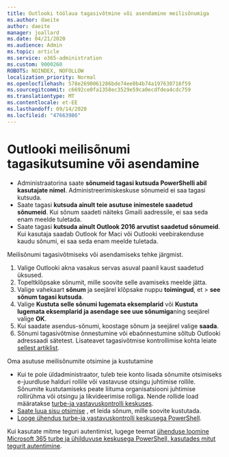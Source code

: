 ```yaml
---
title: Outlooki töölaua tagasivõtmine või asendamine meilisõnumiga
ms.author: daeite
author: daeite
manager: joallard
ms.date: 04/21/2020
ms.audience: Admin
ms.topic: article
ms.service: o365-administration
ms.custom: 9000260
ROBOTS: NOINDEX, NOFOLLOW
localization_priority: Normal
ms.openlocfilehash: 578e2690061286bde74ee0b4b74a197630716f59
ms.sourcegitcommit: c6692ce0fa1358ec3529e59ca0ecdfdea4cdc759
ms.translationtype: MT
ms.contentlocale: et-EE
ms.lasthandoff: 09/14/2020
ms.locfileid: "47663986"
---
```

# <a name="recall-or-replace-an-outlook-email-message"></a>Outlooki meilisõnumi tagasikutsumine või asendamine

- Administraatorina saate **sõnumeid tagasi kutsuda PowerShelli abil kasutajate nimel**. Administreerimiskeskuse sõnumeid ei saa tagasi kutsuda.
- Saate tagasi **kutsuda ainult teie asutuse inimestele saadetud sõnumeid**. Kui sõnum saadeti näiteks Gmaili aadressile, ei saa seda enam meelde tuletada.
- Saate tagasi **kutsuda ainult Outlook 2016 arvutist saadetud sõnumeid**. Kui kasutaja saadab Outlook for Maci või Outlooki veebirakenduse kaudu sõnumi, ei saa seda enam meelde tuletada.

Meilisõnumi tagasivõtmiseks või asendamiseks tehke järgmist.

1. Valige Outlooki akna vasakus servas asuval paanil kaust saadetud üksused.
1. Topeltklõpsake sõnumit, mille soovite selle avamiseks meelde jätta.
1. Valige vahekaart **sõnum** ja seejärel klõpsake nuppu **toimingud**, et  >  **see sõnum tagasi kutsuda**.
1. Valige **Kustuta selle sõnumi lugemata eksemplarid** või **Kustuta lugemata eksemplarid ja asendage see uue sõnumiga**ning seejärel valige **OK**.
1. Kui saadate asendus-sõnumi, koostage sõnum ja seejärel valige **saada**.
1. Sõnumi tagasivõtmise õnnestumine või ebaõnnestumine sõltub Outlooki adressaadi sätetest. Lisateavet tagasivõtmise kontrollimise kohta leiate [sellest artiklist](https://support.office.com/article/35027f88-d655-4554-b4f8-6c0729a723a0).

Oma asutuse meilisõnumite otsimine ja kustutamine

- Kui te pole üldadministraator, tuleb teie konto lisada sõnumite otsimiseks e-juurdluse halduri rollile või vastavuse otsingu juhtimise rollile. Sõnumite kustutamiseks peate liituma organisatsiooni juhtimise rollirühma või otsingu ja likvideerimise rolliga. Nende rollide load määratakse [turbe-ja vastavuskontrolli keskuses](https://go.microsoft.com/fwlink/?linkid=2083731).
- [Saate luua sisu otsimise](https://docs.microsoft.com/microsoft-365/compliance/content-search) , et leida sõnum, mille soovite kustutada.
- [Looge ühendus turbe-ja vastavuskontrolli keskusega PowerShell](https://docs.microsoft.com/powershell/exchange/office-365-scc/connect-to-scc-powershell/connect-to-scc-powershell?view=exchange-ps).

Kui kasutate mitme teguri autentimist, lugege teemat [ühenduse loomine Microsoft 365 turbe ja ühilduvuse keskusega PowerShell, kasutades mitut tegurit autentimine](https://docs.microsoft.com/powershell/exchange/office-365-scc/connect-to-scc-powershell/mfa-connect-to-scc-powershell?view=exchange-ps).